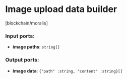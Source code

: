 # Image upload data builder

[blockchain/moralis]

### Input ports:

* __image paths__: `string[]`

### Output ports:

* __image data__: `{"path" :string, "content" :string}[]`

